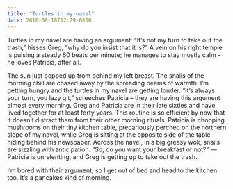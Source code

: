 ```yaml
---
title: "Turtles in my navel"
date: 2010-08-18T12:29-0800
---
```


Turtles in my navel are having an argument: “It’s not my turn to take out the trash,” hisses Greg, “why do you insist that it is?” A vein on his right temple is pulsing a steady 60 beats per minute; he manages to stay mostly calm – he loves Patricia, after all.

The sun just popped up from behind my left breast. The snails of the morning chill are chased away by the spreading beams of warmth. I’m getting hungry and the turtles in my navel are getting louder. “It’s always your turn, you lazy git,” screeches Patricia – they are having this argument almost every morning. Greg and Patricia are in their late sixties and have lived together for at least forty years. This routine is so efficient by now that it doesn’t distract them from their other morning rituals. Patricia is chopping mushrooms on their tiny kitchen table, precariously perched on the northern slope of my navel, while Greg is sitting at the opposite side of the table hiding behind his newspaper. Across the navel, in a big greasy wok, snails are sizzling with anticipation. “So, do you want your breakfast or not?” — Patricia is unrelenting, and Greg is getting up to take out the trash.

I’m bored with their argument, so I get out of bed and head to the kitchen too. It’s a pancakes kind of morning.

